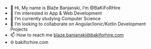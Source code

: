 - 👋 Hi, My name is Blaže Banjanski, I’m @BaKiFoRHire
- 👀 I’m interested in App & Web Development
- 🌱 I’m currently studying Computer Science
- 💞️ I’m looking to collaborate on Angular/Ionic/Kotlin Development Projects
- 📫 How to reach me blaze.banjanski@bakiforhire.com
- 🌐 bakiforhire.com
